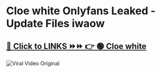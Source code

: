 
 # Cloe white Onlyfans Leaked - Update Files iwaow

## <h2><a href="https://clipsfans.com/Cloe_white&ref=git">🔗 Click to LINKS ⏩⏩ 👉 🟢 Cloe white </a></h2>

<a href="https://clipsfans.com/Cloe_white&ref=git" rel="nofollow" data-target="animated-image.originalLink"><img src="https://i.ibb.co.com/xMMVF88/686577567.gif" alt="Viral Video Original" style="max-width: 100%; display: inline-block;" data-target="animated-image.originalImage"></a>

